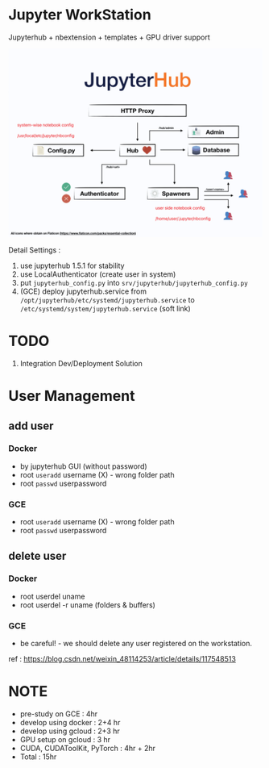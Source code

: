 # Jupyter WorkStation

Jupyterhub + nbextension + templates + GPU driver support 

<img src='./assets/hub_arct.png'></img>

Detail Settings : 

1. use jupyterhub 1.5.1 for stability
2. use LocalAuthenticator (create user in system)
3. put `jupyterhub_config.py` into `srv/jupyterhub/jupyterhub_config.py`
4. (GCE) deploy jupyterhub.service from `/opt/jupyterhub/etc/systemd/jupyterhub.service` to `/etc/systemd/system/jupyterhub.service` (soft link)

# TODO
1. Integration Dev/Deployment Solution

# User Management

## add user

### Docker
* by jupyterhub GUI (without password)
* root `useradd` username (X) - wrong folder path
* root `passwd` userpassword

### GCE
* root `useradd` username (X) - wrong folder path
* root `passwd` userpassword


## delete user
### Docker
* root userdel uname 
* root userdel -r uname (folders & buffers)

### GCE

* be careful! - we should delete any user registered on the workstation.

ref : https://blog.csdn.net/weixin_48114253/article/details/117548513


# NOTE

* pre-study on GCE : 4hr
* develop using docker : 2+4 hr
* develop using gcloud : 2+3 hr
* GPU setup on gcloud : 3 hr
* CUDA, CUDAToolKit, PyTorch : 4hr + 2hr
* Total : 15hr
